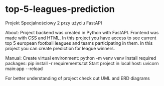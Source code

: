 # top-5-leagues-prediction
Projekt Specjalnościowy 2 przy użyciu FastAPI

About:
Project backend was created in Python with FastAPI. Frontend was made with CSS and HTML.
In this project you have access to see current top 5 european football leagues and teams participating in them.
In this project you can create prediction for league winners.

Manual:
Create virtual environment:
  python -m venv venv
Install required packages:
  pip install -r requirements.txt
Start project in local host:
  uvicorn main:app --reload

For better understanding of project check out UML and ERD diagrams
